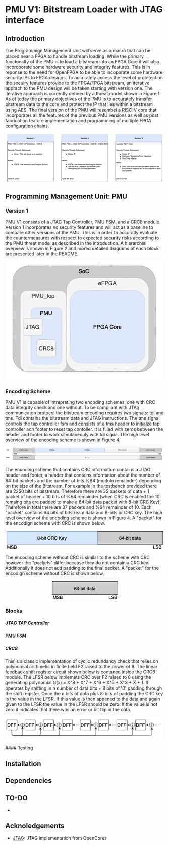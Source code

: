 # PMU V1: Bitstream Loader with JTAG interface

## Introduction
The Programmign Management Unit will serve as a macro that can be placed near a FPGA to handle bitstream loading. While the primary functonalty of the PMU is to load a bitstream into an FPGA Core it will also incoroporate some hardware security and integrity features. This is in reponse to the need for OpenFPGA to be able to incoporate some hardware security IPs to FPGA designs. To accurately access the level of protetection the secuiry features provide to the FPGA/FPGA bitstream, an iterative apprach to the PMU design will be taken starting with version one. The iterative approach is currently defined by a threat model shown in Figure 1. As of today the primary objectives of the PMU is to accurately transfer bitstream data to the core and protect the IP that lies within a bitstream using AES. The final version of the PMU will resembel a RISC-V core that incorporates all the features of the previous PMU versions as well as post fabrication feature implementation and programming of multiple FPGA configuration chains. 

<p>
  <img src="/docs/figures/ThreatModel.png">
</p>

## Programming Management Unit: PMU
### Version 1
  PMU V1 consists of a JTAG Tap Controller, PMU FSM, and a CRC8 module. Version 1 incorporates no security features and will act as a baseline to compare other versions of the PMU. This is in order to accuratly evaluate the countermeasures with respect to expected security risks according to the PMU threat model as described in the introduction. A hierarchial overview is shown in Figure 2 and mored detailed diagrams of each block are presented later in the README.
  
 <p align="center">
  <img src="/docs/figures/hierarchy_overview.png">
</p>

### Encoding Scheme
PMU V1 is capable of intrepreting two encoding schemes: one with CRC data integrity check and one without. To be compliant with JTAg communicaton protocol the bitstream encoding requires two signals: tdi and tms. Tdi contains the bitstream data and JTAG instructions. The tms signal controls the tap controller fsm and consists of a tms header to initialze tap controller adn footer to reset tap contoller. It is filled with zeros between the header and footer to work simutaneouly with tdi signa. The high level overview of the encoding scheme is shown in Figure 4. 
 <p align="center">
  <img src="/docs/figures/encode.png">
</p>

The encoding scheme that contains CRC information contains a JTAG header and footer, a header that contains information about the number of 64-bit packets and the number of bits %64 (modulo remainder) depending on the size of the Bitstream. For example in the testbench provided there are 2250 bits of bitstream. Therefore there are 35 packets of data + 1 packet of header + 10 bits of %64 remainder (when CRC is enabled the 10 remaing bits are padded to make a 64-bit data packet with 8-bit CRC Key). Therefore in total there are 37 packets and %64 remainder of 10. Each "packet" contains 64 bits of bitstream data and 8-bits or CRC key. The high level overview of the encoding scheme is shown in Figure 4. A "packet" for the encodign scheme with CRC is shown below. 
 <p align="center">
  <img src="/docs/figures/packet1.png">
</p>

The encoding scheme without CRC is similar to the scheme with CRC however the "packets" differ because they do not contain a CRC key. Additionally it does not add padding to the final packet. A "packet" for the encodign scheme without CRC is shown below. 
 <p align="center">
  <img src="/docs/figures/packet2.png">
</p>


### Blocks
##### JTAG TAP Controller
##### PMU FSM
##### CRC8
This is a classic implementation of cyclic redundancy check that relies on polynomial arithmetic in finite field F2 raised to the power of 8. The linear feedback shift register circuit shown below is contaned inside the CRC8 module. The LFSR below implemets CRC over F2 raised to 8 using the generating polynomial G(x) = X^8 + X^7 + X^6 + X^5 + X^3 + X + 1. It operates by shifting in n number of data bits + 8 bits of '0' padding through the shift register. Once the n bits of data plus 8-bits of padding the CRC key is the value in the LFSR. If this value is then appened to the data and again given to the LFSR the value in the LFSR should be zero. If the value is not zero it indicates that there was an error or bit flip in the data.

 <p align="center">
  <img src="/docs/figures/CRC8.png">
</p>
#### Testing

## Installation
## Dependencies
## TO-DO
 - 
## Acknoledgements
- [JTAG](https://github.com/freecores/jtag): JTAG implementation from OpenCores

